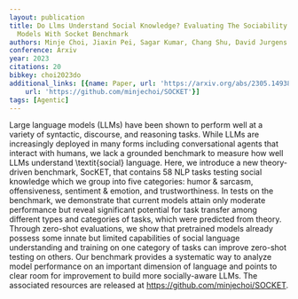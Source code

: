 ```yaml
---
layout: publication
title: Do Llms Understand Social Knowledge? Evaluating The Sociability Of Large Language
  Models With Socket Benchmark
authors: Minje Choi, Jiaxin Pei, Sagar Kumar, Chang Shu, David Jurgens
conference: Arxiv
year: 2023
citations: 20
bibkey: choi2023do
additional_links: [{name: Paper, url: 'https://arxiv.org/abs/2305.14938'}, {name: Code,
    url: 'https://github.com/minjechoi/SOCKET'}]
tags: [Agentic]
---
```

Large language models (LLMs) have been shown to perform well at a variety of
syntactic, discourse, and reasoning tasks. While LLMs are increasingly deployed
in many forms including conversational agents that interact with humans, we
lack a grounded benchmark to measure how well LLMs understand \textit\{social\}
language. Here, we introduce a new theory-driven benchmark, SocKET, that
contains 58 NLP tasks testing social knowledge which we group into five
categories: humor & sarcasm, offensiveness, sentiment & emotion, and
trustworthiness. In tests on the benchmark, we demonstrate that current models
attain only moderate performance but reveal significant potential for task
transfer among different types and categories of tasks, which were predicted
from theory. Through zero-shot evaluations, we show that pretrained models
already possess some innate but limited capabilities of social language
understanding and training on one category of tasks can improve zero-shot
testing on others. Our benchmark provides a systematic way to analyze model
performance on an important dimension of language and points to clear room for
improvement to build more socially-aware LLMs. The associated resources are
released at https://github.com/minjechoi/SOCKET.
